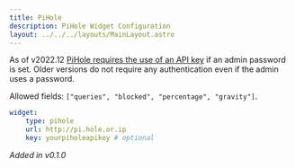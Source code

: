 ```yaml
---
title: PiHole
description: PiHole Widget Configuration
layout: ../../../layouts/MainLayout.astro
---
```


As of v2022.12 [PiHole requires the use of an API key](https://pi-hole.net/blog/2022/11/17/upcoming-changes-authentication-for-more-api-endpoints-required/#page-content) if an admin password is set. Older versions do not require any authentication even if the admin uses a password.

Allowed fields: `["queries", "blocked", "percentage", "gravity"]`.

```yaml
widget:
    type: pihole
    url: http://pi.hole.or.ip
    key: yourpiholeapikey # optional
```

*Added in v0.1.0*
